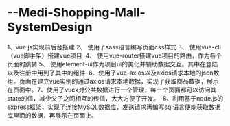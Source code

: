 # --Medi-Shopping-Mall-SystemDesign
1、vue.js实现前后台搭建 2、 使用了sass语言编写页面css样式 3、 使用vue-cli（vue脚手架）搭建vue项目  4、 使用vue-router搭建vue项目的路由，作为各个页面的跳转 5、 使用element-ui作为项目ui的美化并辅助数据交互。其中在登陆以及注册中用到了其中的组件  6、使用了vue-axios以及axios请求本地的json数组。页面在建立vue实例的通过axios请求本地数据，实现了获取商品数据，展示在页面中。7、使用了vuex对公共数据进行一个管理，每一个页面都可以访问其state的值，减少父子之间相互的传值，大大方便了开发。  8、利用基于node.js的express框架，实现了连接MySQL数据库，发送请求再编写sql语言便能获取数据库里面的数据，再展示在页面上。
